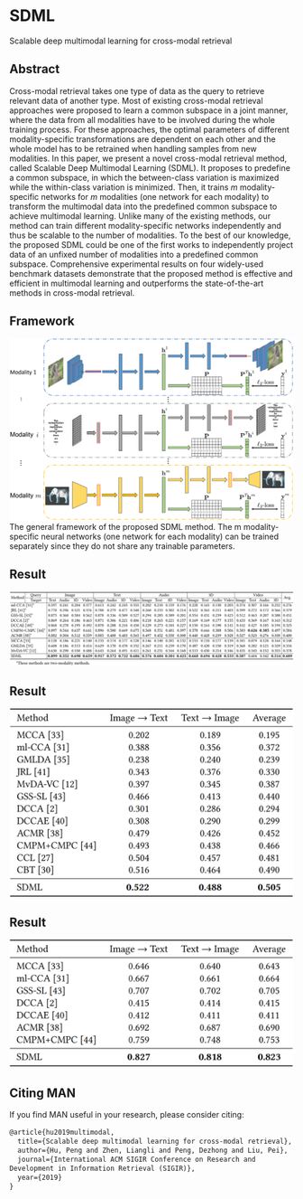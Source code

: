 # SDML
Scalable deep multimodal learning for cross-modal retrieval

## Abstract
Cross-modal retrieval takes one type of data as the query to retrieve relevant data of another type. Most of existing cross-modal retrieval approaches were proposed to learn a common subspace in a joint manner, where the data from all modalities have to be involved during the whole training process. For these approaches, the optimal parameters of different modality-specific transformations are dependent on each other and the whole model has to be retrained when handling samples from new modalities. In this paper, we present a novel cross-modal retrieval method, called Scalable Deep Multimodal Learning (SDML). It proposes to predefine a common subspace, in which the between-class variation is maximized while the within-class variation is minimized. Then, it trains $m$ modality-specific networks for $m$ modalities (one network for each modality) to transform the multimodal data into the predefined common subspace to achieve multimodal learning. Unlike many of the existing methods, our method can train different modality-specific networks independently and thus be scalable to the number of modalities. To the best of our knowledge, the proposed SDML could be one of the first works to independently project data of an unfixed number of modalities into a predefined common subspace. Comprehensive experimental results on four widely-used benchmark datasets demonstrate that the proposed method is effective and efficient in multimodal learning and outperforms the state-of-the-art methods in cross-modal retrieval.

## Framework
![MAN](framework.png)
The general framework of the proposed SDML method. The m modality-specific neural networks (one network for
each modality) can be trained separately since they do not share any trainable parameters.

<!--## Performance comparison in terms of mAP scores on the PKU XMedia dataset.
![Result](pascal_sentence_results.png)-->
## Result
<img src="XMedia.png" width="700"/>

<!--## Performance comparison in terms of mAP scores on the Wikipedia dataset.
![Result](Wikipedia.png)-->
## Result
<img src="Wikipedia.png" width="700"/>

<!--## Performance comparison in terms of mAP scores on the MS-COCO dataset.
![Result](MSCOCO.png)-->
## Result
<img src="MSCOCO.png" width="700"/>

## Citing MAN
If you find MAN useful in your research, please consider citing:
```
@article{hu2019multimodal,
  title={Scalable deep multimodal learning for cross-modal retrieval},
  author={Hu, Peng and Zhen, Liangli and Peng, Dezhong and Liu, Pei},
  journal={International ACM SIGIR Conference on Research and Development in Information Retrieval (SIGIR)},
  year={2019}
}
```
